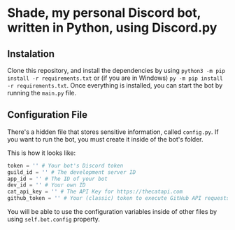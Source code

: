 # Shade, my personal Discord bot, written in Python, using Discord.py

## Instalation

Clone this repository, and install the dependencies by using `python3 -m pip install -r requirements.txt` or (if you are in Windows) `py -m pip install -r requirements.txt`. Once everything is installed, you can start the bot by running the `main.py` file.

## Configuration File

There's a hidden file that stores sensitive information, called `config.py`. If you want to run the bot, you must create it inside of the bot's folder.

This is how it looks like:

```py
token = '' # Your bot's Discord token
guild_id = '' # The development server ID
app_id = '' # The ID of your bot
dev_id = '' # Your own ID
cat_api_key = '' # The API Key for https://thecatapi.com
github_token = '' # Your (classic) token to execute GitHub API requests
```

You will be able to use the configuration variables inside of other files by using `self.bot.config` property.